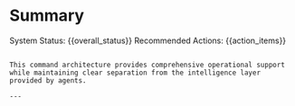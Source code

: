 # Summary
System Status: {{overall_status}}
Recommended Actions: {{action_items}}
```

This command architecture provides comprehensive operational support while maintaining clear separation from the intelligence layer provided by agents.

---
